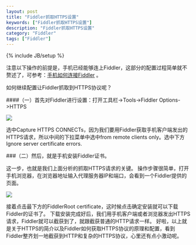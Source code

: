 ```yaml
---
layout: post
title: "Fiddler抓取HTTPS设置"
keywords: ["Fiddler抓取HTTPS设置"]
description: "Fiddler抓取HTTPS设置"
category: "Fiddler"
tags: ["Fiddler"]
---
```

{% include JB/setup %}

注意以下操作的前提是，手机已经能够连上Fiddler，这部分的配置过程简单就不赘述了，可参考：[手机如何连接Fiddler](http://jingyan.baidu.com/article/03b2f78c7b6bb05ea237aed2.html) 。

如何继续配置让Fiddler抓取到HTTPS协议呢？

####（一）首先对Fiddler进行设置：打开工具栏->Tools->Fiddler Options->HTTPS

![](http://upload-images.jianshu.io/upload_images/1430132-dcf7a179657c91ff.png?imageMogr2/auto-orient/strip%7CimageView2/2/w/1240)

选中Capture HTTPS CONNECTs，因为我们要用Fiddler获取手机客户端发出的HTTPS请求，所以中间的下拉菜单中选中from remote clients only。选中下方Ignore server certificate errors.

###（二）然后，就是手机安装Fiddler证书。

这一步，也就是我们上面分析的抓取HTTPS请求的关键。
操作步骤很简单，打开手机浏览器，在浏览器地址输入代理服务器IP和端口，会看到一个Fiddler提供的页面。

![](http://upload-images.jianshu.io/upload_images/1430132-60573b1ef023e99d.png?imageMogr2/auto-orient/strip%7%0ACimageView2/2/w/1240)

接着点击最下方的FiddlerRoot certificate，这时候点击确定安装就可以下载Fiddler的证书了。
下载安装完成好后，我们用手机客户端或者浏览器发出HTTPS请求，Fiddler就可以截获到了，就跟截获普通的HTTP请求一样。
好啦，以上就是关于HTTPS的简介以及Fiddler如何获取HTTPS协议的原理和配置，看到Fiddler整齐划一地截获到HTTP和复杂的HTTPS协议，心里还有点小激动呢。
